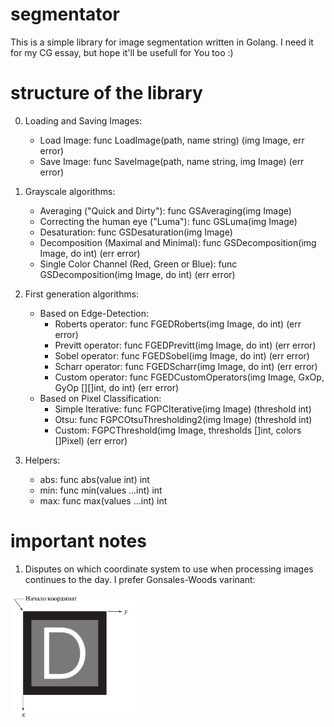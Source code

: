 # segmentator
This is a simple library for image segmentation written in Golang.
I need it for my CG essay, but hope it'll be usefull for You too :)

# structure of the library

0) Loading and Saving Images:
   - Load Image: func LoadImage(path, name string) (img Image, err error)
   - Save Image: func SaveImage(path, name string, img Image) (err error)

1) Grayscale algorithms:
   - Averaging ("Quick and Dirty"): func GSAveraging(img Image)
   - Correcting the human eye ("Luma"): func GSLuma(img Image)
   - Desaturation: func GSDesaturation(img Image)
   - Decomposition (Maximal and Minimal): func GSDecomposition(img Image, do int) (err error)
   - Single Color Channel (Red, Green or Blue): func GSDecomposition(img Image, do int) (err error)

2) First generation algorithms:
   - Based on Edge-Detection:
      - Roberts operator: func FGEDRoberts(img Image, do int) (err error)
      - Previtt operator: func FGEDPrevitt(img Image, do int) (err error)
      - Sobel operator:   func FGEDSobel(img Image, do int) (err error)
      - Scharr operator:  func FGEDScharr(img Image, do int) (err error)
      - Custom operator:  func FGEDCustomOperators(img Image, GxOp, GyOp [][]int, do int) (err error)
   - Based on Pixel Classification:
      - Simple Iterative: func FGPCIterative(img Image) (threshold int)
      - Otsu: func FGPCOtsuThresholding2(img Image) (threshold int)
      - Custom: FGPCThreshold(img Image, thresholds []int, colors []Pixel) (err error)
   
3) Helpers:
   - abs: func abs(value int) int
   - min: func min(values ...int) int
   - max: func max(values ...int) int

# important notes

1) Disputes on which coordinate system to use when processing images continues to the day. I prefer Gonsales-Woods varinant:

![Coordinate System](info/cs.png)

